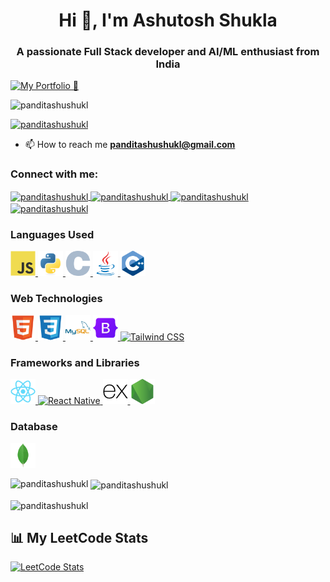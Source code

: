 <h1 align="center">Hi 👋, I'm Ashutosh Shukla</h1>
<h3 align="center">A passionate Full Stack developer and AI/ML enthusiast from India</h3>

[![My Portfolio 🚀](https://img.shields.io/badge/My%20Portfolio-%23007ACC?style=for-the-badge&logo=githubpages&logoColor=white)](https://panditashushukl.github.io/portfolio/)

<p align="left"> <img src="https://komarev.com/ghpvc/?username=panditashushukl&label=Profile%20views&color=0e75b6&style=flat" alt="panditashushukl" /> </p>

<p align="left"> <a href="https://github.com/ryo-ma/github-profile-trophy"><img src="https://github-profile-trophy.vercel.app/?username=panditashushukl" alt="panditashushukl" /></a> </p>

- 📫 How to reach me **panditashushukl@gmail.com**

<h3 align="left">Connect with me:</h3>

<p align="left">
  <a href="https://twitter.com/panditashushukl" target="_blank">
    <img align="center" src="https://raw.githubusercontent.com/rahuldkjain/github-profile-readme-generator/master/src/images/icons/Social/twitter.svg" alt="panditashushukl" height="30" width="40" />
  </a>
  <a href="https://www.linkedin.com/in/panditashushukl/" target="_blank">
    <img align="center" src="https://raw.githubusercontent.com/rahuldkjain/github-profile-readme-generator/master/src/images/icons/Social/linked-in-alt.svg" alt="panditashushukl" height="30" width="40" />
  </a>
  <a href="https://www.instagram.com/panditashushukl" target="_blank">
    <img align="center" src="https://raw.githubusercontent.com/rahuldkjain/github-profile-readme-generator/master/src/images/icons/Social/instagram.svg" alt="panditashushukl" height="30" width="40" />
  </a>
  <a href="https://leetcode.com/panditashushukl" target="_blank">
    <img align="center" src="https://raw.githubusercontent.com/rahuldkjain/github-profile-readme-generator/master/src/images/icons/Social/leet-code.svg" alt="panditashushukl" height="30" width="40" />
  </a>
</p>


<!-- Languages Used -->
<h3>Languages Used</h3>
<p align="left">
  <a href="https://developer.mozilla.org/en-US/docs/Web/JavaScript" target="_blank">
    <img src="https://raw.githubusercontent.com/devicons/devicon/master/icons/javascript/javascript-original.svg" alt="JavaScript" width="40" height="40"/>
  </a>
  <a href="https://www.python.org" target="_blank">
    <img src="https://raw.githubusercontent.com/devicons/devicon/master/icons/python/python-original.svg" alt="Python" width="40" height="40"/>
  </a>
  <a href="https://en.wikipedia.org/wiki/C_(programming_language)" target="_blank">
    <img src="https://raw.githubusercontent.com/devicons/devicon/master/icons/c/c-original.svg" alt="C" width="40" height="40"/>
  </a>
  <a href="https://www.java.com" target="_blank">
    <img src="https://raw.githubusercontent.com/devicons/devicon/master/icons/java/java-original.svg" alt="Java" width="40" height="40"/>
  </a>
  <a href="https://en.wikipedia.org/wiki/C%2B%2B" target="_blank">
    <img src="https://raw.githubusercontent.com/devicons/devicon/master/icons/cplusplus/cplusplus-original.svg" alt="C++" width="40" height="40"/>
  </a>
</p>

<!-- Web Technologies -->
<h3>Web Technologies</h3>
<p align="left">
  <a href="https://developer.mozilla.org/en-US/docs/Web/HTML" target="_blank">
    <img src="https://raw.githubusercontent.com/devicons/devicon/master/icons/html5/html5-original.svg" alt="HTML5" width="40" height="40"/>
  </a>
  <a href="https://developer.mozilla.org/en-US/docs/Web/CSS" target="_blank">
    <img src="https://raw.githubusercontent.com/devicons/devicon/master/icons/css3/css3-original.svg" alt="CSS3" width="40" height="40"/>
  </a>
  <a href="https://www.mysql.com/" target="_blank">
    <img src="https://raw.githubusercontent.com/devicons/devicon/master/icons/mysql/mysql-original-wordmark.svg" alt="SQL/MySQL" width="40" height="40"/>
  </a>
  <a href="https://getbootstrap.com/" target="_blank">
    <img src="https://raw.githubusercontent.com/devicons/devicon/master/icons/bootstrap/bootstrap-original.svg" alt="Bootstrap" width="40" height="40"/>
  </a>
  <a href="https://tailwindcss.com/" target="_blank">
    <img src="https://www.vectorlogo.zone/logos/tailwindcss/tailwindcss-icon.svg" alt="Tailwind CSS" width="40" height="40"/>
  </a>
</p>

<!-- Frameworks and Libraries -->
<h3>Frameworks and Libraries</h3>
<p align="left">
  <a href="https://reactjs.org/" target="_blank">
    <img src="https://raw.githubusercontent.com/devicons/devicon/master/icons/react/react-original.svg" alt="React" width="40" height="40"/>
  </a>
  <a href="https://reactnative.dev/" target="_blank">
    <img src="https://reactnative.dev/img/header_logo.svg" alt="React Native" width="40" height="40"/>
  </a>
  <a href="https://expressjs.com/" target="_blank">
    <img src="https://raw.githubusercontent.com/devicons/devicon/master/icons/express/express-original.svg" alt="Express" width="40" height="40"/>
  </a>
  <a href="https://nodejs.org/" target="_blank">
    <img src="https://raw.githubusercontent.com/devicons/devicon/master/icons/nodejs/nodejs-original.svg" alt="Node.js" width="40" height="40"/>
  </a>
</p>

<!-- Database -->
<h3>Database</h3>
<p align="left">
  <a href="https://www.mongodb.com/" target="_blank">
    <img src="https://raw.githubusercontent.com/devicons/devicon/master/icons/mongodb/mongodb-original.svg" alt="MongoDB" width="40" height="40"/>
  </a>
</p>

<p><img align="left" src="https://github-readme-stats.vercel.app/api/top-langs?username=panditashushukl&show_icons=true&locale=en&layout=compact" alt="panditashushukl" /></p>

<p>&nbsp;<img align="center" src="https://github-readme-stats.vercel.app/api?username=panditashushukl&show_icons=true&locale=en" alt="panditashushukl" /></p>

<p><img align="center" src="https://github-readme-streak-stats.herokuapp.com/?user=panditashushukl&" alt="panditashushukl" /></p>

## 📊 My LeetCode Stats

[![LeetCode Stats](https://leetcard.jacoblin.cool/panditashushukl?theme=chartreuse&font=Jolly%20Lodger&ext=heatmap)](https://leetcode.com/panditashushukl/)
